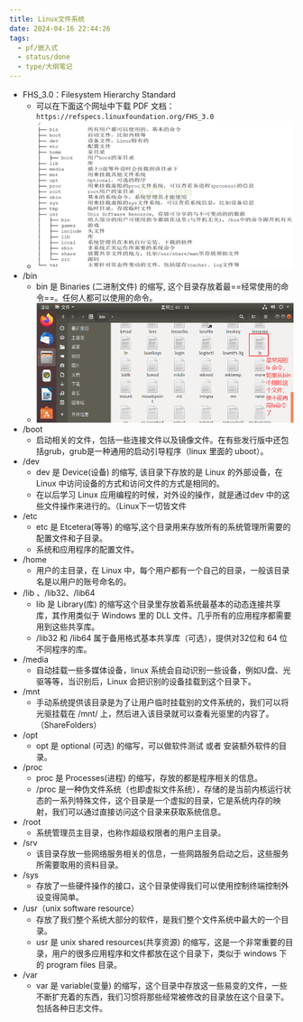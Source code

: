 ```yaml
---
title: Linux文件系统
date: 2024-04-16 22:44:26
tags:
  - pf/嵌入式
  - status/done
  - type/大纲笔记
---
```


- FHS\_3.0：Filesystem Hierarchy Standard
	- 可以在下面这个网址中下载 PDF 文档：`https://refspecs.linuxfoundation.org/FHS_3.0`
	- ![image1](Zassets/7c6178fcede24d6fa3ab9eb428adc5a4.png)
- /bin
	- bin 是 Binaries (二进制文件) 的缩写, 这个目录存放着最==经常使用的命令==。任何人都可以使用的命令。
	- ![image1](Zassets/90535040f7a54c2c944eb32be8312f30.png)
- /boot
	- 启动相关的文件，包括一些连接文件以及镜像文件。在有些发行版中还包括grub，grub是一种通用的启动引导程序（linux 里面的 uboot）。
- /dev
	- dev 是 Device(设备) 的缩写, 该目录下存放的是 Linux 的外部设备，在 Linux 中访问设备的方式和访问文件的方式是相同的。
	- 在以后学习 Linux 应用编程的时候，对外设的操作，就是通过dev 中的这些文件操作来进行的。（Linux下一切皆文件
- /etc
	- etc 是 Etcetera(等等) 的缩写,这个目录用来存放所有的系统管理所需要的配置文件和子目录。
	- 系统和应用程序的配置文件。
- /home
	- 用户的主目录，在 Linux 中，每个用户都有一个自己的目录，一般该目录名是以用户的账号命名的。
- /lib 、/lib32、/lib64
	- lib 是 Library(库) 的缩写这个目录里存放着系统最基本的动态连接共享库，其作用类似于 Windows 里的 DLL 文件。几乎所有的应用程序都需要用到这些共享库。
	- /lib32 和 /lib64 属于备用格式基本共享库（可选），提供对32位和 64 位不同程序的库。
- /media
	- 自动挂载一些多媒体设备，linux 系统会自动识别一些设备，例如U盘、光驱等等，当识别后，Linux 会把识别的设备挂载到这个目录下。
- /mnt
	- 手动系统提供该目录是为了让用户临时挂载别的文件系统的，我们可以将光驱挂载在 /mnt/ 上，然后进入该目录就可以查看光驱里的内容了。（ShareFolders）
- /opt
	- opt 是 optional (可选) 的缩写，可以做软件测试 或者 安装额外软件的目录。
- /proc
	- proc 是 Processes(进程) 的缩写，存放的都是程序相关的信息。
	- /proc 是一种伪文件系统（也即虚拟文件系统），存储的是当前内核运行状态的一系列特殊文件，这个目录是一个虚拟的目录，它是系统内存的映射，我们可以通过直接访问这个目录来获取系统信息。
- /root
	- 系统管理员主目录，也称作超级权限者的用户主目录。
- /srv
	- 该目录存放一些网络服务相关的信息，一些网路服务启动之后，这些服务所需要取用的资料目录。
- /sys
	- 存放了一些硬件操作的接口，这个目录使得我们可以使用控制终端控制外设变得简单。
- /usr（unix software resource）
	- 存放了我们整个系统大部分的软件，是我们整个文件系统中最大的一个目录。
	- usr 是 unix shared resources(共享资源) 的缩写，这是一个非常重要的目录，用户的很多应用程序和文件都放在这个目录下，类似于 windows 下的 program files 目录。
- /var
	- var 是 variable(变量) 的缩写，这个目录中存放这一些易变的文件，一些不断扩充着的东西，我们习惯将那些经常被修改的目录放在这个目录下。包括各种日志文件。

